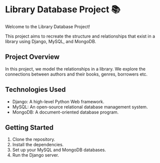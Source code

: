 # Library Database Project 📚

Welcome to the Library Database Project!

This project aims to recreate the structure and relationships that exist in a library using Django, MySQL, and MongoDB.

## Project Overview

In this project, we model the relationships in a library. We explore the connections between authors and their books, genres, borrowers etc.

## Technologies Used

- Django: A high-level Python Web framework.
- MySQL: An open-source relational database management system.
- MongoDB: A document-oriented database program.

## Getting Started

1. Clone the repository.
2. Install the dependencies.
3. Set up your MySQL and MongoDB databases.
4. Run the Django server.
